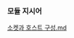 ### 모듈 지시어

[소켓과 호스트 구성.md](%EC%86%8C%EC%BC%93%EA%B3%BC%20%ED%98%B8%EC%8A%A4%ED%8A%B8%20%EA%B5%AC%EC%84%B1.md)